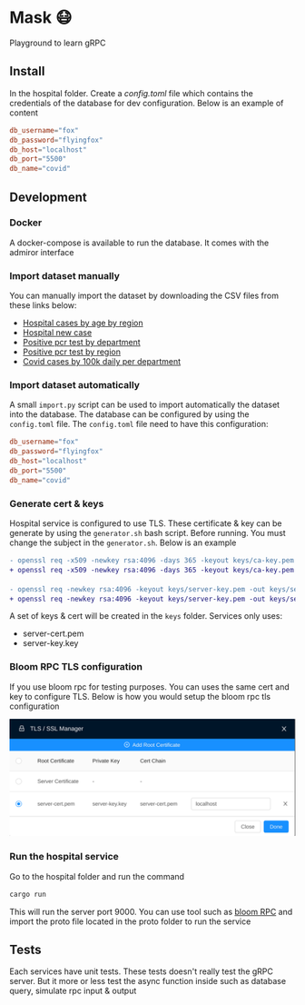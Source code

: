 # Mask 😷

Playground to learn gRPC

## Install

In the hospital folder. Create a *config.toml* file which contains the credentials of the database for dev configuration. Below is an example of content

```toml
db_username="fox"
db_password="flyingfox"
db_host="localhost"
db_port="5500"
db_name="covid"
```

## Development

### Docker

A docker-compose is available to run the database. It comes with the admiror interface

### Import dataset manually

You can manually import the dataset by downloading the CSV files from these links below:

- [Hospital cases by age by region](https://www.data.gouv.fr/fr/datasets/r/08c18e08-6780-452d-9b8c-ae244ad529b3)
- [Hospital new case](https://www.data.gouv.fr/fr/datasets/r/6fadff46-9efd-4c53-942a-54aca783c30c)
- [Positive pcr test by department](https://www.data.gouv.fr/fr/datasets/r/406c6a23-e283-4300-9484-54e78c8ae675)
- [Positive pcr test by region](https://www.data.gouv.fr/fr/datasets/r/001aca18-df6a-45c8-89e6-f82d689e6c01)
- [Covid cases by 100k daily per department](https://www.data.gouv.fr/fr/datasets/r/4180a181-a648-402b-92e4-f7574647afa6)

### Import dataset automatically

A small `import.py` script can be used to import automatically the dataset into the database. The database can be configured by using the `config.toml` file. The `config.toml` file need to have this configuration:

```toml
db_username="fox"
db_password="flyingfox"
db_host="localhost"
db_port="5500"
db_name="covid"
```

### Generate cert & keys

Hospital service is configured to use TLS. These certificate & key can be generate by using the `generator.sh` bash script. Before running. You must change the subject in the `generator.sh`. Below is an example

```diff
- openssl req -x509 -newkey rsa:4096 -days 365 -keyout keys/ca-key.pem -out keys/ca-cert.pem -subj "[replace]"
+ openssl req -x509 -newkey rsa:4096 -days 365 -keyout keys/ca-key.pem -out keys/ca-cert.pem -subj "/C=FR/ST=Ile-de-france/L=Paris/O=foo/OU=bar/CN=toto/emailAddress=foo@gmail.com"

- openssl req -newkey rsa:4096 -keyout keys/server-key.pem -out keys/server-req.pem -subj "[replace]"
+ openssl req -newkey rsa:4096 -keyout keys/server-key.pem -out keys/server-req.pem -subj "/C=FR/ST=Ile-de-france/L=Lieusaint/O=foo/OU=bar/CN=tata/emailAddress=foo@gmail.com"
```

A set of keys & cert will be created in the `keys` folder. Services only uses:
- server-cert.pem
- server-key.key

### Bloom RPC TLS configuration

If you use bloom rpc for testing purposes. You can uses the same cert and key to configure TLS. Below is how you would setup the bloom rpc tls configuration

<p align="center">
  <img src="bloom.png" />
</p>

### Run the hospital service

Go to the hospital folder and run the command

```bash
cargo run
```

This will run the server port 9000. You can use tool such as [bloom RPC](https://github.com/bloomrpc/bloomrpc) and import the proto file located in the proto folder to run the service

## Tests

Each services have unit tests. These tests doesn't really test the gRPC server. But it more or less test the async function inside such as database query, simulate rpc input & output

